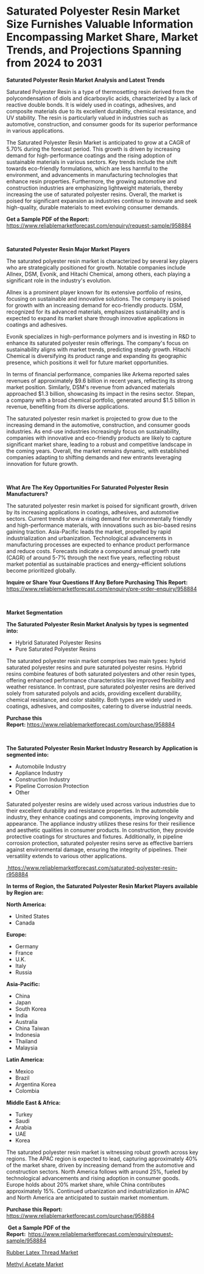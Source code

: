 <p><h1>Saturated Polyester Resin Market Size Furnishes Valuable Information Encompassing Market Share, Market Trends, and Projections Spanning from 2024 to 2031</h1></p><p><strong>Saturated Polyester Resin Market Analysis and Latest Trends</strong></p>
<p><p>Saturated Polyester Resin is a type of thermosetting resin derived from the polycondensation of diols and dicarboxylic acids, characterized by a lack of reactive double bonds. It is widely used in coatings, adhesives, and composite materials due to its excellent durability, chemical resistance, and UV stability. The resin is particularly valued in industries such as automotive, construction, and consumer goods for its superior performance in various applications.</p><p>The Saturated Polyester Resin Market is anticipated to grow at a CAGR of 5.70% during the forecast period. This growth is driven by increasing demand for high-performance coatings and the rising adoption of sustainable materials in various sectors. Key trends include the shift towards eco-friendly formulations, which are less harmful to the environment, and advancements in manufacturing technologies that enhance resin properties. Furthermore, the growing automotive and construction industries are emphasizing lightweight materials, thereby increasing the use of saturated polyester resins. Overall, the market is poised for significant expansion as industries continue to innovate and seek high-quality, durable materials to meet evolving consumer demands.</p></p>
<p><strong>Get a Sample PDF of the Report:&nbsp;</strong> <a href="https://www.reliablemarketforecast.com/enquiry/request-sample/958884?utm_campaign=1140&utm_medium=2&utm_source=Github&utm_content=ia&utm_term=04112024&utm_id=saturated-polyester-resin">https://www.reliablemarketforecast.com/enquiry/request-sample/958884</a></p>
<p>&nbsp;</p>
<p><strong>Saturated Polyester Resin Major Market Players</strong></p>
<p><p>The saturated polyester resin market is characterized by several key players who are strategically positioned for growth. Notable companies include Allnex, DSM, Evonik, and Hitachi Chemical, among others, each playing a significant role in the industry's evolution.</p><p>Allnex is a prominent player known for its extensive portfolio of resins, focusing on sustainable and innovative solutions. The company is poised for growth with an increasing demand for eco-friendly products. DSM, recognized for its advanced materials, emphasizes sustainability and is expected to expand its market share through innovative applications in coatings and adhesives.</p><p>Evonik specializes in high-performance polymers and is investing in R&D to enhance its saturated polyester resin offerings. The company's focus on sustainability aligns with market trends, predicting steady growth. Hitachi Chemical is diversifying its product range and expanding its geographic presence, which positions it well for future market opportunities.</p><p>In terms of financial performance, companies like Arkema reported sales revenues of approximately $9.6 billion in recent years, reflecting its strong market position. Similarly, DSM's revenue from advanced materials approached $1.3 billion, showcasing its impact in the resins sector. Stepan, a company with a broad chemical portfolio, generated around $1.5 billion in revenue, benefiting from its diverse applications.</p><p>The saturated polyester resin market is projected to grow due to the increasing demand in the automotive, construction, and consumer goods industries. As end-use industries increasingly focus on sustainability, companies with innovative and eco-friendly products are likely to capture significant market share, leading to a robust and competitive landscape in the coming years. Overall, the market remains dynamic, with established companies adapting to shifting demands and new entrants leveraging innovation for future growth.</p></p>
<p>&nbsp;</p>
<p><strong>What Are The Key Opportunities For Saturated Polyester Resin Manufacturers?</strong></p>
<p><p>The saturated polyester resin market is poised for significant growth, driven by its increasing applications in coatings, adhesives, and automotive sectors. Current trends show a rising demand for environmentally friendly and high-performance materials, with innovations such as bio-based resins gaining traction. Asia-Pacific leads the market, propelled by rapid industrialization and urbanization. Technological advancements in manufacturing processes are expected to enhance product performance and reduce costs. Forecasts indicate a compound annual growth rate (CAGR) of around 5-7% through the next five years, reflecting robust market potential as sustainable practices and energy-efficient solutions become prioritized globally.</p></p>
<p><strong>Inquire or Share Your Questions If Any Before Purchasing This Report:</strong> <a href="https://www.reliablemarketforecast.com/enquiry/pre-order-enquiry/958884?utm_campaign=1140&utm_medium=2&utm_source=Github&utm_content=ia&utm_term=04112024&utm_id=saturated-polyester-resin">https://www.reliablemarketforecast.com/enquiry/pre-order-enquiry/958884</a></p>
<p>&nbsp;</p>
<p><strong>Market Segmentation</strong></p>
<p><strong>The Saturated Polyester Resin Market Analysis by types is segmented into:</strong></p>
<p><ul><li>Hybrid Saturated Polyester Resins</li><li>Pure Saturated Polyester Resins</li></ul></p>
<p><p>The saturated polyester resin market comprises two main types: hybrid saturated polyester resins and pure saturated polyester resins. Hybrid resins combine features of both saturated polyesters and other resin types, offering enhanced performance characteristics like improved flexibility and weather resistance. In contrast, pure saturated polyester resins are derived solely from saturated polyols and acids, providing excellent durability, chemical resistance, and color stability. Both types are widely used in coatings, adhesives, and composites, catering to diverse industrial needs.</p></p>
<p><strong>Purchase this Report:&nbsp;</strong><a href="https://www.reliablemarketforecast.com/purchase/958884?utm_campaign=1140&utm_medium=2&utm_source=Github&utm_content=ia&utm_term=04112024&utm_id=saturated-polyester-resin">https://www.reliablemarketforecast.com/purchase/958884</a></p>
<p>&nbsp;</p>
<p><strong>The Saturated Polyester Resin Market Industry Research by Application is segmented into:</strong></p>
<p><ul><li>Automobile Industry</li><li>Appliance Industry</li><li>Construction Industry</li><li>Pipeline Corrosion Protection</li><li>Other</li></ul></p>
<p><p>Saturated polyester resins are widely used across various industries due to their excellent durability and resistance properties. In the automobile industry, they enhance coatings and components, improving longevity and appearance. The appliance industry utilizes these resins for their resilience and aesthetic qualities in consumer products. In construction, they provide protective coatings for structures and fixtures. Additionally, in pipeline corrosion protection, saturated polyester resins serve as effective barriers against environmental damage, ensuring the integrity of pipelines. Their versatility extends to various other applications.</p></p>
<p><a href="https://www.reliablemarketforecast.com/saturated-polyester-resin-r958884?utm_campaign=1140&utm_medium=2&utm_source=Github&utm_content=ia&utm_term=04112024&utm_id=saturated-polyester-resin">&nbsp;https://www.reliablemarketforecast.com/saturated-polyester-resin-r958884</a></p>
<p><strong>In terms of Region, the Saturated Polyester Resin Market Players available by Region are:</strong></p>
<p>
    <p> <strong> North America: </strong>
        <ul>
            <li>United States</li>
            <li>Canada</li>
        </ul>
        </p> 
    <p> <strong> Europe: </strong>
        <ul>
            <li>Germany</li>
            <li>France</li>
            <li>U.K.</li>
            <li>Italy</li>
            <li>Russia</li>
        </ul>
        </p> 
    <p> <strong> Asia-Pacific: </strong>
        <ul>
            <li>China</li>
            <li>Japan</li>
            <li>South Korea</li>
            <li>India</li>
            <li>Australia</li>
            <li>China Taiwan</li>
            <li>Indonesia</li>
            <li>Thailand</li>
            <li>Malaysia</li>
        </ul>
        </p> 
    <p> <strong> Latin America: </strong>
        <ul>
            <li>Mexico</li>
            <li>Brazil</li>
            <li>Argentina Korea</li>
            <li>Colombia</li>
        </ul>
        </p> 
    <p> <strong> Middle East & Africa: </strong>
        <ul>
            <li>Turkey</li>
            <li>Saudi</li>
            <li>Arabia</li>
            <li>UAE</li>
            <li>Korea</li>
        </ul>
    </p>
    </p>
<p><p>The saturated polyester resin market is witnessing robust growth across key regions. The APAC region is expected to lead, capturing approximately 40% of the market share, driven by increasing demand from the automotive and construction sectors. North America follows with around 25%, fueled by technological advancements and rising adoption in consumer goods. Europe holds about 20% market share, while China contributes approximately 15%. Continued urbanization and industrialization in APAC and North America are anticipated to sustain market momentum.</p></p>
<p><strong>Purchase this Report: </strong><a href="https://www.reliablemarketforecast.com/purchase/958884?utm_campaign=1140&utm_medium=2&utm_source=Github&utm_content=ia&utm_term=04112024&utm_id=saturated-polyester-resin">https://www.reliablemarketforecast.com/purchase/958884</a></p>
<p>&nbsp;<strong>Get a Sample PDF of the Report:&nbsp;&nbsp;</strong><a href="https://www.reliablemarketforecast.com/enquiry/request-sample/958884?utm_campaign=1140&utm_medium=2&utm_source=Github&utm_content=ia&utm_term=04112024&utm_id=saturated-polyester-resin">https://www.reliablemarketforecast.com/enquiry/request-sample/958884</a></p>
<p><strong></strong></p>
<p><p><a href="https://github.com/AKSHATREPORTPRIME/Market-Research-Report-List-6/blob/main/rubber-latex-thread-market.md?utm_campaign=1140&utm_medium=2&utm_source=Github&utm_content=ia&utm_term=04112024&utm_id=saturated-polyester-resin">Rubber Latex Thread Market</a></p><p><a href="https://github.com/indrystar/Market-Research-Report-List-5/blob/main/methyl-acetate-market.md?utm_campaign=1140&utm_medium=2&utm_source=Github&utm_content=ia&utm_term=04112024&utm_id=saturated-polyester-resin">Methyl Acetate Market</a></p></p>